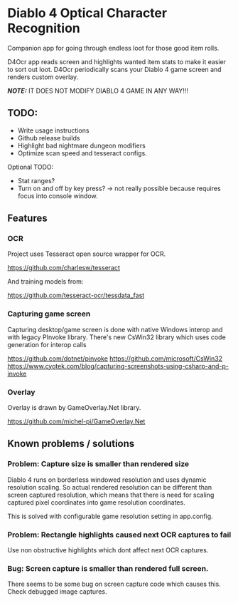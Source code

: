 # Diablo 4 Optical Character Recognition

Companion app for going through endless loot for those good item rolls.

D4Ocr app reads screen and highlights wanted item stats to make it easier to sort out loot.
D4Ocr periodically scans your Diablo 4 game screen and renders custom overlay.

**_NOTE:_** IT DOES NOT MODIFY DIABLO 4 GAME IN ANY WAY!!!

## TODO:
* Write usage instructions
* Github release builds
* Highlight bad nightmare dungeon modifiers
* Optimize scan speed and tesseract configs.

Optional TODO:
* Stat ranges?
* Turn on and off by key press? -> not really possible because requires focus into  console window.

## Features

### OCR

Project uses Tesseract open source wrapper for OCR.

https://github.com/charlesw/tesseract

And training models from:

https://github.com/tesseract-ocr/tessdata_fast

### Capturing game screen

Capturing desktop/game screen is done with native Windows interop and with legacy PInvoke library.
There's new CsWin32 library which uses code generation for interop calls

https://github.com/dotnet/pinvoke
https://github.com/microsoft/CsWin32
https://www.cyotek.com/blog/capturing-screenshots-using-csharp-and-p-invoke

### Overlay

Overlay is drawn by GameOverlay.Net library.

https://github.com/michel-pi/GameOverlay.Net

## Known problems / solutions

### Problem: Capture size is smaller than rendered size

Diablo 4 runs on borderless windowed resolution and uses dynamic resolution scaling.
So actual rendered resolution can be different than screen captured resolution, which means that there is need for scaling captured pixel coordinates into game resolution coordinates.

This is solved with configurable game resolution setting in app.config.

### Problem: Rectangle highlights caused next OCR captures to fail

Use non obstructive highlights which dont affect next OCR captures.

### Bug: Screen capture is smaller than rendered full screen.

There seems to be some bug on screen capture code which causes this. Check debugged image captures.